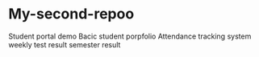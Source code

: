 # My-second-repoo
Student portal demo
Bacic student porpfolio
Attendance tracking system
weekly test result
semester result
